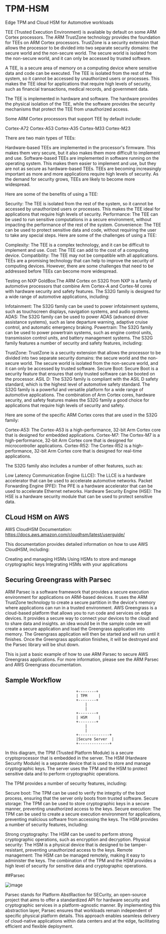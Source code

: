 # TPM-HSM
Edge TPM and Cloud HSM for Automotive workloads 


TEE (Trusted Execution Environment) is available by default on some ARM Cortex processors. The ARM TrustZone technology provides the foundation for TEEs on ARM Cortex processors. TrustZone is a security extension that allows the processor to be divided into two separate security domains: the secure world and the non-secure world. The secure world is isolated from the non-secure world, and it can only be accessed by trusted software.

A TEE, is a secure area of memory on a computing device where sensitive data and code can be executed. The TEE is isolated from the rest of the system, so it cannot be accessed by unauthorized users or processes. This makes the TEE ideal for applications that require high levels of security, such as financial transactions, medical records, and government data.

The TEE is implemented in hardware and software. The hardware provides the physical isolation of the TEE, while the software provides the security mechanisms that protect the TEE from unauthorized access.



Some ARM Cortex processors that support TEE by default include:

Cortex-A72
Cortex-A53
Cortex-A35
Cortex-M33
Cortex-M23


There are two main types of TEEs:

Hardware-based TEEs are implemented in the processor's firmware. This makes them very secure, but it also makes them more difficult to implement and use.
Software-based TEEs are implemented in software running on the operating system. This makes them easier to implement and use, but they are not as secure as hardware-based TEEs.
TEEs are becoming increasingly important as more and more applications require high levels of security. As the demand for security grows, TEEs are likely to become more widespread.

Here are some of the benefits of using a TEE:

Security: The TEE is isolated from the rest of the system, so it cannot be accessed by unauthorized users or processes. This makes the TEE ideal for applications that require high levels of security.
Performance: The TEE can be used to run sensitive computations in a secure environment, without impacting the performance of the rest of the system.
Convenience: The TEE can be used to protect sensitive data and code, without requiring the user to take any special steps.
Here are some of the challenges of using a TEE:

Complexity: The TEE is a complex technology, and it can be difficult to implement and use.
Cost: The TEE can add to the cost of a computing device.
Compatibility: The TEE may not be compatible with all applications.
TEEs are a promising technology that can help to improve the security of computing devices. However, there are some challenges that need to be addressed before TEEs can become more widespread.



Testing on NXP GoldBox:The ARM Cortex on S32G from NXP is a family of automotive processors that combine Arm Cortex-A and Cortex-M cores with hardware security and safety features. The S32G family is designed for a wide range of automotive applications, including:

Infotainment: The S32G family can be used to power infotainment systems, such as touchscreen displays, navigation systems, and audio systems.
ADAS: The S32G family can be used to power ADAS (advanced driver assistance systems), such as lane departure warning, adaptive cruise control, and automatic emergency braking.
Powertrain: The S32G family can be used to power powertrain systems, such as engine control units, transmission control units, and battery management systems.
The S32G family features a number of security and safety features, including:

TrustZone: TrustZone is a security extension that allows the processor to be divided into two separate security domains: the secure world and the non-secure world. The secure world is isolated from the non-secure world, and it can only be accessed by trusted software.
Secure Boot: Secure Boot is a security feature that ensures that only trusted software can be booted on the processor.
ASIL D: The S32G family is compliant with the ASIL D safety standard, which is the highest level of automotive safety standard.
The S32G family is a powerful and versatile platform for a wide range of automotive applications. The combination of Arm Cortex cores, hardware security, and safety features makes the S32G family a good choice for applications that require high levels of security and safety.

Here are some of the specific ARM Cortex cores that are used in the S32G family:

Cortex-A53: The Cortex-A53 is a high-performance, 32-bit Arm Cortex core that is designed for embedded applications.
Cortex-M7: The Cortex-M7 is a high-performance, 32-bit Arm Cortex core that is designed for microcontroller applications.
Cortex-R52: The Cortex-R52 is a high-performance, 32-bit Arm Cortex core that is designed for real-time applications.

The S32G family also includes a number of other features, such as:

Low Latency Communication Engine (LLCE): The LLCE is a hardware accelerator that can be used to accelerate automotive networks.
Packet Forwarding Engine (PFE): The PFE is a hardware accelerator that can be used to accelerate Ethernet networks.
Hardware Security Engine (HSE): The HSE is a hardware security module that can be used to protect sensitive data.

## CLoud HSM on AWS

AWS CloudHSM Documentation: https://docs.aws.amazon.com/cloudhsm/latest/userguide/

This documentation provides detailed information on how to use AWS CloudHSM, including:

Creating and managing HSMs
Using HSMs to store and manage cryptographic keys
Integrating HSMs with your applications


## Securing Greengrass with Parsec
ARM Parsec is a software framework that provides a secure execution environment for applications on ARM-based devices. It uses the ARM TrustZone technology to create a secure partition in the device's memory where applications can run in a trusted environment.
AWS Greengrass is a cloud-based platform that allows you to run code and services on edge devices. It provides a secure way to connect your devices to the cloud and to share data and insights.
an idea would be in the sample code we will create a secure application and load the Greengrass application into memory. The Greengrass application will then be started and will run until it finishes. Once the Greengrass application finishes, it will be destroyed and the Parsec library will be shut down.

This is just a basic example of how to use ARM Parsec to secure AWS Greengrass applications. For more information, please see the ARM Parsec and AWS Greengrass documentation.



## Sample Workflow
                                    +--------+
                                    | TPM     |
                                    +--------+
                                        |
                                        |
                                    +--------+
                                    | HSM     |
                                    +--------+
                                        |
                                        |
                                    +--------------+
                                    |Secure Server  |
                                    +--------------+


In this diagram, the TPM (Trusted Platform Module) is a secure cryptoprocessor that is embedded in the server. The HSM (Hardware Security Module) is a separate device that is used to store and manage cryptographic keys. The server uses the TPM and the HSM to protect sensitive data and to perform cryptographic operations.

The TPM provides a number of security features, including:

Secure boot: The TPM can be used to verify the integrity of the boot process, ensuring that the server only boots from trusted software.
Secure storage: The TPM can be used to store cryptographic keys in a secure manner, preventing unauthorized access to the keys.
Secure execution: The TPM can be used to create a secure execution environment for applications, preventing malicious software from accessing the keys.
The HSM provides a number of security features, including:

Strong cryptography: The HSM can be used to perform strong cryptographic operations, such as encryption and decryption.
Physical security: The HSM is a physical device that is designed to be tamper-resistant, preventing unauthorized access to the keys.
Remote management: The HSM can be managed remotely, making it easy to administer the keys.
The combination of the TPM and the HSM provides a high level of security for sensitive data and cryptographic operations.

##Parsec

![image](https://github.com/andyshahbazian/TPM-HSM/assets/16087670/909e0c06-7801-4851-8d22-f1dd485266e3)

Parsec stands for Platform AbstRaction for SECurity, an open-source project that aims to offer a standardized API for hardware security and cryptographic services in a platform-agnostic manner. By implementing this abstraction layer, Parsec ensures that workloads remain independent of specific physical platform details. This approach enables seamless delivery of cloud-native applications within data centers and at the edge, facilitating efficient and flexible deployment.

